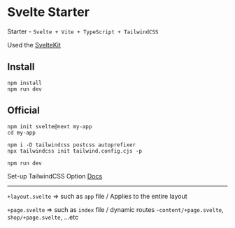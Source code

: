# Svelte Starter

Starter - `Svelte + Vite + TypeScript + TailwindCSS`

Used the [SvelteKit](https://kit.svelte.dev)

## Install

```
npm install
npm run dev
```

## Official

```
npm init svelte@next my-app
cd my-app

npm i -D tailwindcss postcss autoprefixer
npx tailwindcss init tailwind.config.cjs -p

npm run dev
```

Set-up TailwindCSS Option [Docs](https://tailwindcss.com/docs/guides/sveltekit)

---

`+layout.svelte` => such as `app` file / Applies to the entire layout

`+page.svelte` => such as `index` file / dynamic routes -`content/+page.svelte`, `shop/+page.svelte`, ...etc
